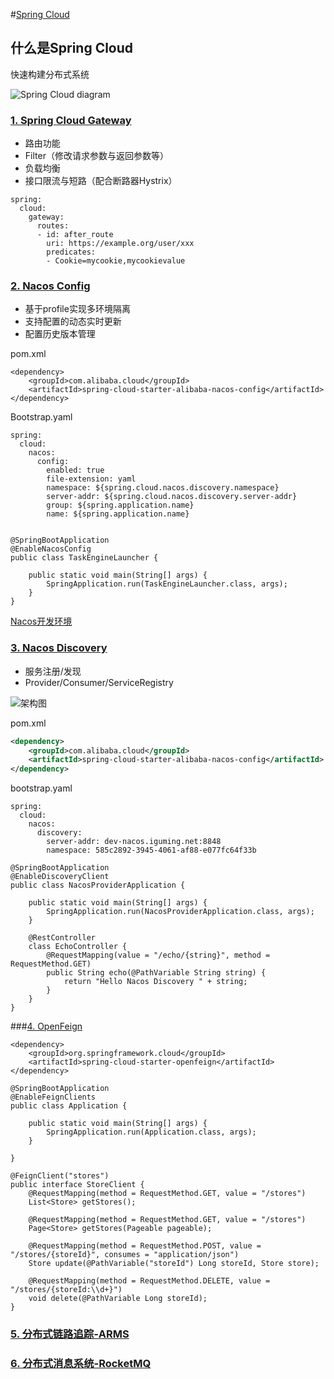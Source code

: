 #[Spring Cloud](https://spring.io/projects/spring-cloud-alibaba)

## 什么是Spring Cloud

快速构建分布式系统

![Spring Cloud diagram](https://spring.io/images/cloud-diagram-1a4cad7294b4452864b5ff57175dd983.svg)



### [1. Spring Cloud Gateway](https://docs.spring.io/spring-cloud-gateway/docs/3.1.0/reference/html/#configuring-route-predicate-factories-and-gateway-filter-factories)

- 路由功能
- Filter（修改请求参数与返回参数等）
- 负载均衡
- 接口限流与短路（配合断路器Hystrix）

```
spring:
  cloud:
    gateway:
      routes:
      - id: after_route
        uri: https://example.org/user/xxx
        predicates:
        - Cookie=mycookie,mycookievalue
```

### [2. Nacos Config](https://spring-cloud-alibaba-group.github.io/github-pages/hoxton/zh-cn/index.html#_spring_cloud_alibaba_nacos_config)

- 基于profile实现多环境隔离
- 支持配置的动态实时更新
- 配置历史版本管理

pom.xml

```
<dependency>
    <groupId>com.alibaba.cloud</groupId>
    <artifactId>spring-cloud-starter-alibaba-nacos-config</artifactId>
</dependency>
```

Bootstrap.yaml

```
spring:
  cloud:
    nacos:
      config:
        enabled: true
        file-extension: yaml
        namespace: ${spring.cloud.nacos.discovery.namespace}
        server-addr: ${spring.cloud.nacos.discovery.server-addr}
        group: ${spring.application.name}
        name: ${spring.application.name}
        
```

```
@SpringBootApplication
@EnableNacosConfig
public class TaskEngineLauncher {

    public static void main(String[] args) {
        SpringApplication.run(TaskEngineLauncher.class, args);
    }
}
```

[Nacos开发环境](http://dev-nacos.iguming.net:8848/nacos/#/configurationManagement?dataId=&group=&appName=&namespace=&pageSize=&pageNo=)

### [3. Nacos Discovery](https://spring-cloud-alibaba-group.github.io/github-pages/hoxton/zh-cn/index.html#_spring_cloud_alibaba_nacos_config)

- 服务注册/发现
- Provider/Consumer/ServiceRegistry

![架构图](https://cdn.nlark.com/lark/0/2018/png/15914/1542119181336-b6dc0fc1-ed46-43a7-9e5f-68c9ca344d60.png)

pom.xml

```xml
<dependency>
    <groupId>com.alibaba.cloud</groupId>
    <artifactId>spring-cloud-starter-alibaba-nacos-config</artifactId>
</dependency>
```

bootstrap.yaml

```
spring:
  cloud:
    nacos:
      discovery:
        server-addr: dev-nacos.iguming.net:8848
        namespace: 585c2892-3945-4061-af88-e077fc64f33b
```

```
@SpringBootApplication
@EnableDiscoveryClient
public class NacosProviderApplication {

	public static void main(String[] args) {
		SpringApplication.run(NacosProviderApplication.class, args);
	}
	
	@RestController
	class EchoController {
		@RequestMapping(value = "/echo/{string}", method = RequestMethod.GET)
		public String echo(@PathVariable String string) {
			return "Hello Nacos Discovery " + string;
		}
	}
}
```



###[4. OpenFeign](https://docs.spring.io/spring-cloud-openfeign/docs/3.1.0/reference/html/)

```
<dependency>
    <groupId>org.springframework.cloud</groupId>
    <artifactId>spring-cloud-starter-openfeign</artifactId>
</dependency>
```

```
@SpringBootApplication
@EnableFeignClients
public class Application {

    public static void main(String[] args) {
        SpringApplication.run(Application.class, args);
    }

}
```

```
@FeignClient("stores")
public interface StoreClient {
    @RequestMapping(method = RequestMethod.GET, value = "/stores")
    List<Store> getStores();

    @RequestMapping(method = RequestMethod.GET, value = "/stores")
    Page<Store> getStores(Pageable pageable);

    @RequestMapping(method = RequestMethod.POST, value = "/stores/{storeId}", consumes = "application/json")
    Store update(@PathVariable("storeId") Long storeId, Store store);

    @RequestMapping(method = RequestMethod.DELETE, value = "/stores/{storeId:\\d+}")
    void delete(@PathVariable Long storeId);
}
```



### [5. 分布式链路追踪-ARMS](https://help.aliyun.com/product/34364.html)

### [6. 分布式消息系统-RocketMQ](https://github.com/apache/rocketmq/tree/master/docs/cn)

